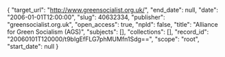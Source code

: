 {
  "target_url": "http://www.greensocialist.org.uk/", 
  "end_date": null, 
  "date": "2006-01-01T12:00:00", 
  "slug": 40632334, 
  "publisher": "greensocialist.org.uk", 
  "open_access": true, 
  "npld": false, 
  "title": "Alliance for Green Socialism (AGS)", 
  "subjects": [], 
  "collections": [], 
  "record_id": "20060101T120000/t9bIgEfFLG7phMUMfn1Sdg==", 
  "scope": "root", 
  "start_date": null
}

